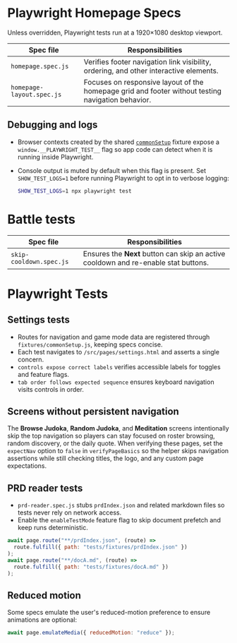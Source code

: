 # Playwright Homepage Specs

Unless overridden, Playwright tests run at a 1920×1080 desktop viewport.

| Spec file | Responsibilities |
|-----------|------------------|
| `homepage.spec.js` | Verifies footer navigation link visibility, ordering, and other interactive elements. |
| `homepage-layout.spec.js` | Focuses on responsive layout of the homepage grid and footer without testing navigation behavior. |

## Debugging and logs

- Browser contexts created by the shared [`commonSetup`](./fixtures/commonSetup.js) fixture expose a `window.__PLAYWRIGHT_TEST__`
  flag so app code can detect when it is running inside Playwright.
- Console output is muted by default when this flag is present. Set `SHOW_TEST_LOGS=1` before running Playwright to opt in to
  verbose logging:

  ```bash
  SHOW_TEST_LOGS=1 npx playwright test
  ```

# Battle tests

| Spec file | Responsibilities |
|-----------|------------------|
| `skip-cooldown.spec.js` | Ensures the **Next** button can skip an active cooldown and re-enable stat buttons. |

# Playwright Tests

## Settings tests
- Routes for navigation and game mode data are registered through `fixtures/commonSetup.js`, keeping specs concise.
- Each test navigates to `/src/pages/settings.html` and asserts a single concern.
- `controls expose correct labels` verifies accessible labels for toggles and feature flags.
- `tab order follows expected sequence` ensures keyboard navigation visits controls in order.

## Screens without persistent navigation

The **Browse Judoka**, **Random Judoka**, and **Meditation** screens intentionally skip the top navigation so players can stay focused on roster browsing, random discovery, or the daily quote. When verifying these pages, set the `expectNav` option to `false` in `verifyPageBasics` so the helper skips navigation assertions while still checking titles, the logo, and any custom page expectations.

## PRD reader tests

- `prd-reader.spec.js` stubs `prdIndex.json` and related markdown files so tests never rely on network access.
- Enable the `enableTestMode` feature flag to skip document prefetch and keep runs deterministic.

```js
await page.route("**/prdIndex.json", (route) =>
  route.fulfill({ path: "tests/fixtures/prdIndex.json" })
);
await page.route("**/docA.md", (route) =>
  route.fulfill({ path: "tests/fixtures/docA.md" })
);
```

## Reduced motion

Some specs emulate the user's reduced-motion preference to ensure animations are optional:

```js
await page.emulateMedia({ reducedMotion: "reduce" });
```
